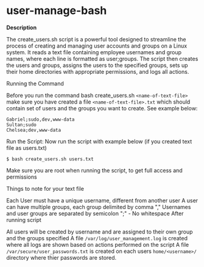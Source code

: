 # user-manage-bash
**Description**

The create_users.sh script is a powerful tool designed to streamline the process of creating and managing user accounts and groups on a Linux system. It reads a text file containing employee usernames and group names, where each line is formatted as user;groups. The script then creates the users and groups, assigns the users to the specified groups, sets up their home directories with appropriate permissions, and logs all actions.

Running the Command

Before you run the command bash create_users.sh `<name-of-text-file>` make sure you have created a file `<name-of-text-file>.txt` which should contain set of users and the groups you want to create. See example below:

```
Gabriel;sudo,dev,www-data
Sultan;sudo
Chelsea;dev,www-data
```
Run the Script:
Now run the script with example below (if you created text file as users.txt)

```$ bash create_users.sh users.txt```

Make sure you are root when running the script, to get full access and permissions

Things to note for your text file

Each User must have a unique username, different from another user
A user can have multiple groups, each group delimited by comma ","
Usernames and user groups are separated by semicolon ";" - No whitespace
After running script

All users will be created by username and are assigned to their own group and the groups specified
A file `/var/log/user_management.log` is created where all logs are shown based on actions performed on the script
A file `/var/secure/user_passwords.txt` is created on each users `home/<username>/` directory where thier passwords are stored.
